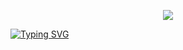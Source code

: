 <p align="center"><img src="https://img.shields.io/badge/I'M %20KEIKASY- JAVPROGRAMMER-green?colorA=%23ff0000&colorB=%23017e40&style=flat-square">
 
  
   [![Typing SVG](https://readme-typing-svg.herokuapp.com/?color=%23000000&size=27&lines=Hello+My+Name+Keika;I%27am+Beginners+Programmer;Nice+to+meet+you%F0%9F%A5%B0)](https://git.io/typing-svg)
  
  </p>
